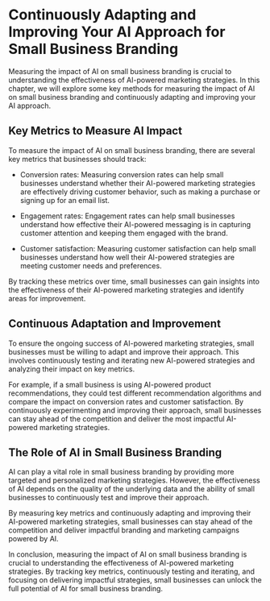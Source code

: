 Continuously Adapting and Improving Your AI Approach for Small Business Branding
===========================================================================================================================================

Measuring the impact of AI on small business branding is crucial to understanding the effectiveness of AI-powered marketing strategies. In this chapter, we will explore some key methods for measuring the impact of AI on small business branding and continuously adapting and improving your AI approach.

Key Metrics to Measure AI Impact
--------------------------------

To measure the impact of AI on small business branding, there are several key metrics that businesses should track:

* Conversion rates: Measuring conversion rates can help small businesses understand whether their AI-powered marketing strategies are effectively driving customer behavior, such as making a purchase or signing up for an email list.

* Engagement rates: Engagement rates can help small businesses understand how effective their AI-powered messaging is in capturing customer attention and keeping them engaged with the brand.

* Customer satisfaction: Measuring customer satisfaction can help small businesses understand how well their AI-powered strategies are meeting customer needs and preferences.

By tracking these metrics over time, small businesses can gain insights into the effectiveness of their AI-powered marketing strategies and identify areas for improvement.

Continuous Adaptation and Improvement
-------------------------------------

To ensure the ongoing success of AI-powered marketing strategies, small businesses must be willing to adapt and improve their approach. This involves continuously testing and iterating new AI-powered strategies and analyzing their impact on key metrics.

For example, if a small business is using AI-powered product recommendations, they could test different recommendation algorithms and compare the impact on conversion rates and customer satisfaction. By continuously experimenting and improving their approach, small businesses can stay ahead of the competition and deliver the most impactful AI-powered marketing strategies.

The Role of AI in Small Business Branding
-----------------------------------------

AI can play a vital role in small business branding by providing more targeted and personalized marketing strategies. However, the effectiveness of AI depends on the quality of the underlying data and the ability of small businesses to continuously test and improve their approach.

By measuring key metrics and continuously adapting and improving their AI-powered marketing strategies, small businesses can stay ahead of the competition and deliver impactful branding and marketing campaigns powered by AI.

In conclusion, measuring the impact of AI on small business branding is crucial to understanding the effectiveness of AI-powered marketing strategies. By tracking key metrics, continuously testing and iterating, and focusing on delivering impactful strategies, small businesses can unlock the full potential of AI for small business branding.
